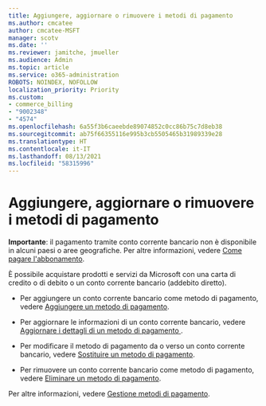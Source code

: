 ```yaml
---
title: Aggiungere, aggiornare o rimuovere i metodi di pagamento
ms.author: cmcatee
author: cmcatee-MSFT
manager: scotv
ms.date: ''
ms.reviewer: jamitche, jmueller
ms.audience: Admin
ms.topic: article
ms.service: o365-administration
ROBOTS: NOINDEX, NOFOLLOW
localization_priority: Priority
ms.custom:
- commerce_billing
- "9002348"
- "4574"
ms.openlocfilehash: 6a55f3b6caeebde89074852c0cc86b75c7d8eb38
ms.sourcegitcommit: ab75f66355116e995b3cb5505465b31989339e28
ms.translationtype: HT
ms.contentlocale: it-IT
ms.lasthandoff: 08/13/2021
ms.locfileid: "58315996"
---
```

# <a name="add-update-or-remove-payment-method"></a>Aggiungere, aggiornare o rimuovere i metodi di pagamento

**Importante**: il pagamento tramite conto corrente bancario non è disponibile in alcuni paesi o aree geografiche. Per altre informazioni, vedere [Come pagare l'abbonamento](https://docs.microsoft.com/microsoft-365/commerce/billing-and-payments/pay-for-your-subscription). 

È possibile acquistare prodotti e servizi da Microsoft con una carta di credito o di debito o un conto corrente bancario (addebito diretto).

- Per aggiungere un conto corrente bancario come metodo di pagamento, vedere [Aggiungere un metodo di pagamento](https://docs.microsoft.com/microsoft-365/commerce/billing-and-payments/manage-payment-methods#add-a-payment-method).

- Per aggiornare le informazioni di un conto corrente bancario, vedere [Aggiornare i dettagli di un metodo di pagamento ](https://docs.microsoft.com/microsoft-365/commerce/billing-and-payments/manage-payment-methods#update-payment-method-details).

- Per modificare il metodo di pagamento da o verso un conto corrente bancario, vedere [Sostituire un metodo di pagamento](https://docs.microsoft.com/microsoft-365/commerce/billing-and-payments/manage-payment-methods#replace-a-payment-method).

- Per rimuovere un conto corrente bancario come metodo di pagamento, vedere [Eliminare un metodo di pagamento](https://docs.microsoft.com/microsoft-365/commerce/billing-and-payments/manage-payment-methods#delete-a-payment-method).

Per altre informazioni, vedere [Gestione metodi di pagamento](https://docs.microsoft.com/microsoft-365/commerce/billing-and-payments/manage-payment-methods).
